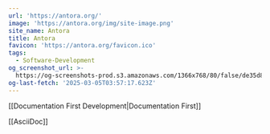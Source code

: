 ```yaml
---
url: 'https://antora.org/'
image: 'https://antora.org/img/site-image.png'
site_name: Antora
title: Antora
favicon: 'https://antora.org/favicon.ico'
tags:
  - Software-Development
og_screenshot_url: >-
  https://og-screenshots-prod.s3.amazonaws.com/1366x768/80/false/de35d8d32628c5725b1ffe407b7e2248d13ee31bc6f83cff8c70fa823ad3c742.jpeg
og-last-fetch: '2025-03-05T03:57:17.623Z'
---
```


[[Documentation First Development|Documentation First]]

[[AsciiDoc]]
